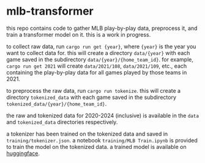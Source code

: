 # mlb-transformer

this repo contains code to gather MLB play-by-play data, preprocess it, and train a transformer model on it. this is a work in progress.

to collect raw data, run `cargo run get {year}`, where `{year}` is the year you want to collect data for. this will create a directory `data/{year}` with each game saved in the subdirectory `data/{year}/{home_team_id}`. for example, `cargo run get 2021` will create `data/2021/108`, `data/2021/109`, etc., each containing the play-by-play data for all games played by those teams in 2021.

to preprocess the raw data, run `cargo run tokenize`. this will create a directory `tokenized_data` with each game saved in the subdirectory `tokenized_data/{year}/{home_team_id}`.

the raw and tokenized data for 2020-2024 (inclusive) is available in the `data` and `tokenized_data` directories respectively.

a tokenizer has been trained on the tokenized data and saved in `training/tokenizer.json`. a notebook `training/MLB Train.ipynb` is provided to train the model on the tokenized data. a trained model is available on [huggingface](https://huggingface.co/finnnnnnnnnnnn/mlb-v1.1).